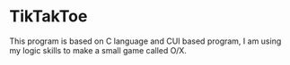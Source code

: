 # TikTakToe
This program is based on C language and CUI based program, I am using my logic skills to make a small game called O/X.
